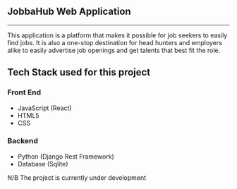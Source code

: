 ## JobbaHub Web Application
-------------------------------------------------------

This application is a platform that makes it possible for 
job seekers to easily find jobs.
It is also a one-stop destination for head hunters and employers
alike to easily advertise job openings and get talents that best 
fit the role.

## Tech Stack used for this project

### Front End

- JavaScript (React)
- HTML5
- CSS

### Backend

- Python (Django Rest Framework)
- Database (Sqlite)


N/B The project is currently under development


